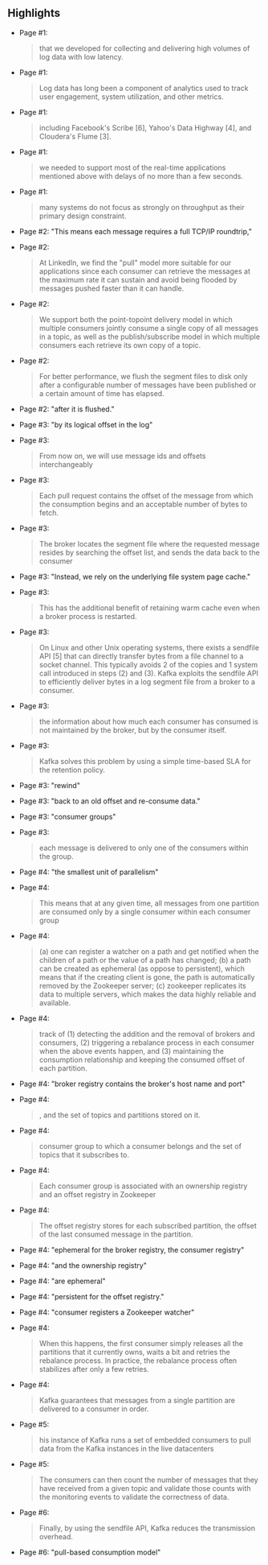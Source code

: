 ## Highlights
 * Page #1:
   > that we developed for collecting and delivering high volumes of log data with low latency.

 * Page #1:
   > Log data has long been a component of analytics used to track  user  engagement,  system  utilization,  and  other  metrics.

 * Page #1:
   > including  Facebook's  Scribe  [6],  Yahoo's  Data Highway  [4],  and  Cloudera's  Flume  [3].

 * Page #1:
   > we  needed  to  support  most  of  the real-time  applications  mentioned  above  with  delays  of  no  more than a few seconds.

 * Page #1:
   > many systems do not focus as strongly on throughput as their primary design constraint.

 * Page #2: "This  means  each  message  requires  a  full  TCP/IP roundtrip,"

 * Page #2:
   > At LinkedIn, we find the "pull" model more suitable for our applications since each consumer  can  retrieve  the  messages  at  the  maximum  rate  it  can sustain and avoid being flooded by messages pushed faster than it can  handle.

 * Page #2:
   > We support both the point-topoint  delivery  model  in  which  multiple  consumers  jointly consume  a  single  copy  of  all  messages  in  a  topic,  as  well  as  the publish/subscribe  model  in  which  multiple  consumers  each retrieve its own copy of a topic.

 * Page #2:
   > For better performance, we flush the segment files to disk  only  after  a  configurable  number  of  messages  have  been published or a certain amount of time has elapsed.

 * Page #2: "after it is flushed."

 * Page #3: "by its logical offset in the log"

 * Page #3:
   > From now on, we will use message ids and offsets interchangeably

 * Page #3:
   > Each pull  request  contains  the  offset  of  the  message  from  which  the consumption  begins  and  an  acceptable  number  of  bytes  to  fetch.

 * Page #3:
   > The  broker locates  the  segment  file  where  the  requested  message  resides  by searching the offset list, and sends the data back to the consumer

 * Page #3: "Instead, we rely on  the  underlying  file  system  page  cache."

 * Page #3:
   > This  has  the  additional  benefit  of  retaining warm cache even when a broker process is restarted.

 * Page #3:
   > On  Linux  and  other Unix  operating  systems,  there  exists  a  sendfile  API  [5]  that  can directly  transfer  bytes  from  a  file  channel  to  a  socket  channel. This typically avoids 2 of the copies and 1 system call introduced in steps (2) and (3). Kafka exploits the sendfile API to efficiently deliver bytes in a log segment file from a broker to a consumer.

 * Page #3:
   > the  information  about  how  much  each  consumer  has consumed  is  not  maintained  by  the  broker,  but  by  the  consumer itself.

 * Page #3:
   > Kafka solves this problem by using a simple  time-based  SLA  for  the  retention  policy.

 * Page #3: "rewind"

 * Page #3: "back  to  an  old  offset  and  re-consume  data."

 * Page #3: "consumer groups"

 * Page #3:
   > each  message  is  delivered  to  only  one  of the consumers within the group.

 * Page #4: "the smallest unit  of  parallelism"

 * Page #4:
   > This  means  that  at  any  given  time,  all messages  from  one  partition  are  consumed  only  by  a  single consumer within each consumer group

 * Page #4:
   > (a)  one can register a watcher on a path and get notified when the children of  a  path  or  the  value  of  a  path  has  changed;  (b)  a  path  can  be created as ephemeral (as oppose to persistent), which means that if the creating client is gone, the path is automatically removed by the Zookeeper server; (c) zookeeper replicates its data to multiple servers, which makes the data highly reliable and available.

 * Page #4:
   > track  of (1)  detecting  the addition and the removal of brokers and consumers, (2) triggering a  rebalance  process  in  each  consumer  when  the  above  events happen,  and  (3)  maintaining  the  consumption  relationship  and keeping the  consumed  offset  of  each  partition.

 * Page #4: "broker registry contains the broker's host name and port"

 * Page #4:
   > , and the set  of  topics  and  partitions  stored  on  it.

 * Page #4:
   > consumer group to which a consumer belongs and the set  of  topics  that  it  subscribes  to.

 * Page #4:
   > Each  consumer  group  is associated  with  an  ownership  registry  and  an  offset  registry  in Zookeeper

 * Page #4:
   > The  offset  registry  stores for  each  subscribed  partition,  the  offset  of  the  last  consumed message in the partition.

 * Page #4: "ephemeral  for  the  broker registry,  the  consumer  registry"

 * Page #4: "and  the  ownership  registry"

 * Page #4: "are  ephemeral"

 * Page #4: "persistent for the offset registry."

 * Page #4: "consumer  registers  a  Zookeeper  watcher"

 * Page #4:
   > When this happens, the first  consumer  simply  releases  all  the  partitions  that  it  currently owns, waits a bit and retries the rebalance process. In practice, the rebalance process often stabilizes after only a few retries.

 * Page #4:
   > Kafka  guarantees  that  messages  from  a  single  partition  are delivered to a consumer in order.

 * Page #5:
   > his  instance  of Kafka  runs  a  set  of  embedded  consumers  to  pull  data  from  the Kafka instances in the live datacenters

 * Page #5:
   > The  consumers  can  then  count  the number  of  messages  that  they  have  received  from  a  given  topic and  validate  those  counts  with  the  monitoring  events  to  validate the correctness of data.

 * Page #6:
   > Finally,  by  using  the sendfile API, Kafka reduces the transmission overhead.

 * Page #6: "pull-based  consumption  model"

